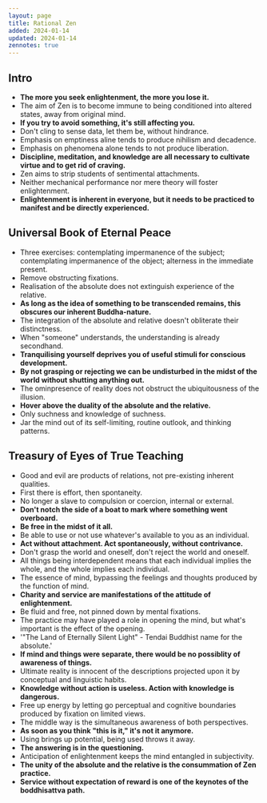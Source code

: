 ```yaml
---
layout: page
title: Rational Zen
added: 2024-01-14
updated: 2024-01-14
zennotes: true
---
```


## Intro

- **The more you seek enlightenment, the more you lose it.**
- The aim of Zen is to become immune to being conditioned into altered states, away from original mind.
- **If you try to avoid something, it's still affecting you.**
- Don't cling to sense data, let them be, without hindrance.
- Emphasis on emptiness aline tends to produce nihilism and decadence.
- Emphasis on phenomena alone tends to not produce liberation.
- **Discipline, meditation, and knowledge are all necessary to cultivate virtue and to get rid of craving.**
- Zen aims to strip students of sentimental attachments.
- Neither mechanical performance nor mere theory will foster enlightenment.
- **Enlightenment is inherent in everyone, but it needs to be practiced to manifest and be directly experienced.**

## Universal Book of Eternal Peace

- Three exercises: contemplating impermanence of the subject; contemplating impermanence of the object; alterness in the immediate present.
- Remove obstructing fixations.
- Realisation of the absolute does not extinguish experience of the relative.
- **As long as the idea of something to be transcended remains, this obscures our inherent Buddha-nature.**
- The integration of the absolute and relative doesn't obliterate their distinctness.
- When "someone" understands, the understanding is already secondhand.
- **Tranquilising yourself deprives you of useful stimuli for conscious development.**
- **By not grasping or rejecting we can be undisturbed in the midst of the world without shutting anything out.**
- The ominpresence  of reality does not obstruct the ubiquitousness of the illusion.
- **Hover above the duality of the absolute and the relative.**
- Only suchness and knowledge of suchness.
- Jar the mind out of its self-limiting, routine outlook, and thinking patterns.

## Treasury of Eyes of True Teaching

- Good and evil are products of relations, not pre-existing inherent qualities.
- First there is effort, then spontaneity.
- No longer a slave to compulsion or coercion, internal or external.
- **Don't notch the side of a boat to mark where something went overboard.**
- **Be free in the midst of it all.**
- Be able to use or not use whatever's available to you as an individual.
- **Act without attachment. Act spontaneously, without contrivance.**
- Don't grasp the world and oneself, don't reject the world and oneself.
- All things being interdependent means that each individual implies the whole, and the whole implies each individual.
- The essence of mind, bypassing the feelings and thoughts produced by the function of mind.
- **Charity and service are manifestations of the attitude of enlightenment.**
- Be fluid and free, not pinned down by mental fixations.
- The practice may have played a role in opening the mind, but what's important is the effect of the opening.
- '"The Land of Eternally Silent Light" - Tendai Buddhist name for the absolute.'
- **If mind and things were separate, there would be no possiblity of awareness of things.**
- Ultimate reality is innocent of the descriptions projected upon it by conceptual and linguistic habits.
- **Knowledge without action is useless. Action with knowledge is dangerous.**
- Free up energy by letting go perceptual and cognitive boundaries produced by fixation on limited views.
- The middle way is the simultaneous awareness of both perspectives.
- **As soon as you think "this is it," it's not it anymore.**
- Using brings up potential, being used throws it away.
- **The answering is in the questioning.**
- Anticipation of enlightenment keeps the mind entangled in subjectivity.
- **The unity of the absolute and the relative is the consummation of Zen practice.**
- **Service without expectation of reward is one of the keynotes of the boddhisattva path.**